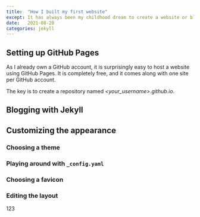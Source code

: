 ```yaml
---
title:  "How I built my first website"
except: It has always been my childhood dream to create a website or blog of my own! In this post, I would like to share my experience on building this website.
date:   2021-08-28
categories: jekyll 
---
```


## Setting up GitHub Pages

As I already own a GitHub account, it is surprisingly easy to host a website using GitHub Pages. It is completely free, and it comes along with one site per GitHub account.

The key is to create a repository named *\<your\_username\>.github.io*. 

## Blogging with Jekyll

## Customizing the appearance

### Choosing a theme

### Playing around with `_config.yaml`

### Choosing a favicon

### Editing the layout

123